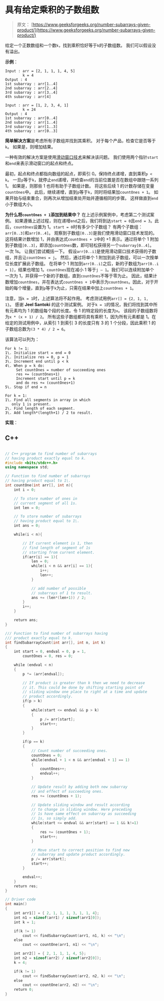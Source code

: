 # 具有给定乘积的子数组数

> 原文： [https://www.geeksforgeeks.org/number-subarrays-given-product/](https://www.geeksforgeeks.org/number-subarrays-given-product/)

给定一个正数数组和一个数`k`，找到乘积恰好等于`k`的子数组数。 我们可以假设没有溢出。

**示例**：

```
Input : arr = [2, 1, 1, 1, 4, 5]
        k = 4
Output : 4
1st subarray : arr[1..4]
2nd subarray : arr[2..4]
3rd subarray : arr[3..4]
4th subarray : arr[4]

Input : arr = [1, 2, 3, 4, 1]
        k = 24
Output : 4
1st subarray : arr[0..4]
2nd subarray : arr[1..4]
3rd subarray : arr[1..3]
4th subarray : arr[0..3]

```



**简单解决方案**是考虑所有子数组并找到其乘积。 对于每个产品，检查它是否等于`k`。 如果是，则增加结果。

一种有效的解决方案是使用[滑动窗口技术](http://www.geeksforgeeks.org/window-sliding-technique/)来解决该问题。 我们使用两个指针`start`和`end`来表示滑动窗口的起点和终点。

最初，起点和终点都指向数组的起点，即索引 0。保持终点递增，直到乘积`p < k`。 一旦`p`等于`k`，就停止`end`递增，并检查`end`的当前位置是否在数组中跟随一系列 1。 如果是，则那些 1 也将有助于子数组计数。 将这些后续 1 的计数存储在变量`countOnes`中。 此后，继续递增，直到`p`等于`k`，同时将结果加`countOnes + 1`。 如果开始与结束重合，则再次从增加结束处开始并遵循相同的步骤。 这样做直到`end`小于数组大小。

**为什么将`countOnes + 1`添加到结果中？**
在上述示例案例中，考虑第二个测试案例。 如果遵循上述过程，则在递增`end`之后，我们将到达`start = 0`且`end = 3`。此后，`countOnes`设置为 1。`start = 0`时有多少个子数组？ 有两个子数组：`arr[0..3]`和`arr[0..4]`。 观察到子数组`[0..3]`是我们使用滑动窗口技术发现的。 这将结果计数增加 1，并由表达式`countOnes + 1`中的 +1 表示。通过将单个 1 附加到子数组`[0..3]`，即添加`countOnes`数，即可轻松获得另一个`subarray[0..4]`。 一次 1s。 让我们尝试概括一下。 假设`arr[0..i]`是使用滑动窗口技术获得的子数组，并且让`countOnes = j`。 然后，通过将单个 1 附加到此子数组，可以一次按单位长度扩展此子数组。 在将单个 1 附加到`arr[0..i]`之后，新的子数组为`arr[0..i + 1]`，结果也增加 1。`countOnes`现在减小 1 等于`j – 1`。我们可以连续附加单个 一次为 1，并获得一个新的子数组，直到`countOnes`不等于零为止。
因此，结果计数增加`countOnes`，并在表达式`countOnes + 1`中表示为`countOnes`。因此，对于开始的每个增量，直到`p`等于`k`为止，只需在结果中加上`countOnes + 1`。

注意，当`k = 1`时，上述算法将不起作用。 考虑测试用例`arr[] = {2, 1, 1, 1}`。 感谢 **Jeel Santoki** 的这个测试案例。 对于`k = 1`的情况，我们将找到其中所有元素均为 1 的数组每个段的长度。令 1 的特定段的长度为`x`。 该段的子数组数将为`x * (x + 1) / 2`。 所有这些子数组都将具有乘积 1，因为所有元素都是 1。在给定的测试用例中，从索引 1 到索引 3 的长度只有 3 的 1 个分段，因此乘积 1 的子数组总数为`(3 * 4) / 2 = 6`。

该算法可以列为：

```
For k != 1:
1\. Initialize start = end = 0
2\. Initialize res = 0, p = 1 
3\. Increment end until p < k
4\. When p = k do:
     Set countOnes = number of succeeding ones
     res += (countOnes+1)
     Increment start until p = k
     and do res += (countOnes+1)
5\. Stop if end = n

For k = 1:
1\. Find all segments in array in which 
   only 1 is present.
2\. Find length of each segment.
3\. Add length*(length+1) / 2 to result.

```

**实现**：

## C++ 

```cpp

// C++ program to find number of subarrays  
// having product exactly equal to k. 
#include <bits/stdc++.h> 
using namespace std; 

// Function to find number of subarrays 
// having product equal to 1\. 
int countOne(int arr[], int n){ 
    int i = 0; 

    // To store number of ones in  
    // current segment of all 1s. 
    int len = 0; 

    // To store number of subarrays 
    // having product equal to 1\. 
    int ans = 0; 

    while(i < n){ 

        // If current element is 1, then 
        // find length of segment of 1s 
        // starting from current element. 
        if(arr[i] == 1){ 
            len = 0; 
            while(i < n && arr[i] == 1){ 
                i++; 
                len++; 
            } 

            // add number of possible  
            // subarrays of 1 to result. 
            ans += (len*(len+1)) / 2; 
        } 
        i++; 
    } 

    return ans; 
} 

/// Function to find number of subarrays having 
/// product exactly equal to k. 
int findSubarrayCount(int arr[], int n, int k) 
{ 
    int start = 0, endval = 0, p = 1,  
        countOnes = 0, res = 0; 

    while (endval < n)  
    { 
        p *= (arr[endval]); 

        // If product is greater than k then we need to decrease 
        // it. This could be done by shifting starting point of 
        // sliding window one place to right at a time and update 
        // product accordingly. 
        if(p > k) 
        { 
            while(start <= endval && p > k) 
            { 
                p /= arr[start]; 
                start++; 
            } 
        } 

        if(p == k) 
        { 
            // Count number of succeeding ones. 
            countOnes = 0; 
            while(endval + 1 < n && arr[endval + 1] == 1) 
            { 
                countOnes++; 
                endval++; 
            } 

            // Update result by adding both new subarray 
            // and effect of succeeding ones. 
            res += (countOnes + 1); 

            // Update sliding window and result according 
            // to change in sliding window. Here preceding 
            // 1s have same effect on subarray as succeeding 
            // 1s, so simply add. 
            while(start <= endval && arr[start] == 1 && k!=1) 
            { 
                res += (countOnes + 1); 
                start++; 
            } 

            // Move start to correct position to find new 
            // subarray and update product accordingly. 
            p /= arr[start]; 
            start++; 
        } 

        endval++; 
    } 
    return res; 
} 

// Driver code 
int main() 
{ 
    int arr1[] = { 2, 1, 1, 1, 3, 1, 1, 4}; 
    int n1 = sizeof(arr1) / sizeof(arr1[0]); 
    int k = 1; 

    if(k != 1) 
        cout << findSubarrayCount(arr1, n1, k) << "\n"; 
    else
        cout << countOne(arr1, n1) << "\n"; 

    int arr2[] = { 2, 1, 1, 1, 4, 5}; 
    int n2 = sizeof(arr2) / sizeof(arr2[0]); 
    k = 4; 

    if(k != 1) 
        cout << findSubarrayCount(arr2, n2, k) << "\n"; 
    else
        cout << countOne(arr2, n2) << "\n"; 
    return 0; 
} 

```